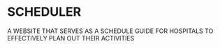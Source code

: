 # SCHEDULER
A WEBSITE THAT SERVES AS A SCHEDULE GUIDE FOR HOSPITALS TO EFFECTIVELY PLAN OUT THEIR ACTIVITIES
